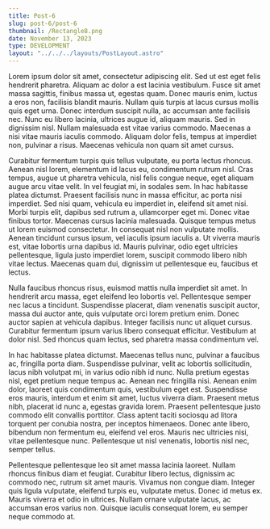 ```yaml
---
title: Post-6
slug: post-6/post-6
thumbnail: /Rectangle8.png
date: November 13, 2023
type: DEVELOPMENT
layout: "../../../layouts/PostLayout.astro"
---
```


Lorem ipsum dolor sit amet, consectetur adipiscing elit. Sed ut est eget felis hendrerit pharetra. Aliquam ac dolor a est lacinia vestibulum. Fusce sit amet massa sagittis, finibus massa ut, egestas quam. Donec mauris enim, luctus a eros non, facilisis blandit mauris. Nullam quis turpis at lacus cursus mollis quis eget urna. Donec interdum suscipit nulla, ac accumsan ante facilisis nec. Nunc eu libero lacinia, ultrices augue id, aliquam mauris. Sed in dignissim nisl. Nullam malesuada est vitae varius commodo. Maecenas a nisi vitae mauris iaculis commodo. Aliquam dolor felis, tempus at imperdiet non, pulvinar a risus. Maecenas vehicula non quam sit amet cursus.

Curabitur fermentum turpis quis tellus vulputate, eu porta lectus rhoncus. Aenean nisl lorem, elementum id lacus eu, condimentum rutrum nisl. Cras tempus, augue ut pharetra vehicula, nisl felis congue neque, eget aliquam augue arcu vitae velit. In vel feugiat mi, in sodales sem. In hac habitasse platea dictumst. Praesent facilisis nunc in massa efficitur, ac porta nisi imperdiet. Sed nisi quam, vehicula eu imperdiet in, eleifend sit amet nisi. Morbi turpis elit, dapibus sed rutrum a, ullamcorper eget mi. Donec vitae finibus tortor. Maecenas cursus lacinia malesuada. Quisque tempus metus ut lorem euismod consectetur. In consequat nisl non vulputate mollis. Aenean tincidunt cursus ipsum, vel iaculis ipsum iaculis a. Ut viverra mauris est, vitae lobortis urna dapibus id. Mauris pulvinar, odio eget ultricies pellentesque, ligula justo imperdiet lorem, suscipit commodo libero nibh vitae lectus. Maecenas quam dui, dignissim ut pellentesque eu, faucibus et lectus.

Nulla faucibus rhoncus risus, euismod mattis nulla imperdiet sit amet. In hendrerit arcu massa, eget eleifend leo lobortis vel. Pellentesque semper nec lacus a tincidunt. Suspendisse placerat, diam venenatis suscipit auctor, massa dui auctor ante, quis vulputate orci lorem pretium enim. Donec auctor sapien at vehicula dapibus. Integer facilisis nunc ut aliquet cursus. Curabitur fermentum ipsum varius libero consequat efficitur. Vestibulum at dolor nisl. Sed rhoncus quam lectus, sed pharetra massa condimentum vel.

In hac habitasse platea dictumst. Maecenas tellus nunc, pulvinar a faucibus ac, fringilla porta diam. Suspendisse pulvinar, velit ac lobortis sollicitudin, lacus nibh volutpat mi, in varius odio nibh id nunc. Nulla pretium egestas nisl, eget pretium neque tempus ac. Aenean nec fringilla nisi. Aenean enim dolor, laoreet quis condimentum quis, vestibulum eget est. Suspendisse eros mauris, interdum et enim sit amet, luctus viverra diam. Praesent metus nibh, placerat id nunc a, egestas gravida lorem. Praesent pellentesque justo commodo elit convallis porttitor. Class aptent taciti sociosqu ad litora torquent per conubia nostra, per inceptos himenaeos. Donec ante libero, bibendum non fermentum eu, eleifend vel eros. Mauris nec ultricies nisi, vitae pellentesque nunc. Pellentesque ut nisl venenatis, lobortis nisl nec, semper tellus.

Pellentesque pellentesque leo sit amet massa lacinia laoreet. Nullam rhoncus finibus diam et feugiat. Curabitur libero lectus, dignissim ac commodo nec, rutrum sit amet mauris. Vivamus non congue diam. Integer quis ligula vulputate, eleifend turpis eu, vulputate metus. Donec id metus ex. Mauris viverra et odio in ultrices. Nullam ornare vulputate lacus, ac accumsan eros varius non. Quisque iaculis consequat lorem, eu semper neque commodo at.
